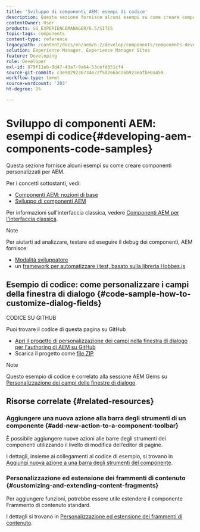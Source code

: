 ```yaml
---
title: 'Sviluppo di componenti AEM: esempi di codice'
description: Questa sezione fornisce alcuni esempi su come creare componenti personalizzati per AEM.
contentOwner: User
products: SG_EXPERIENCEMANAGER/6.5/SITES
topic-tags: components
content-type: reference
legacypath: /content/docs/en/aem/6-2/develop/components/components-develop
solution: Experience Manager, Experience Manager Sites
feature: Developing
role: Developer
exl-id: 879f11eb-0d47-43a7-9a64-53cefd851cf4
source-git-commit: c3e9029236734e22f5d266ac26b923eafbe0a459
workflow-type: tm+mt
source-wordcount: '203'
ht-degree: 2%

---
```


# Sviluppo di componenti AEM: esempi di codice{#developing-aem-components-code-samples}

Questa sezione fornisce alcuni esempi su come creare componenti personalizzati per AEM.

Per i concetti sottostanti, vedi:

* [Componenti AEM: nozioni di base](/help/sites-developing/components-basics.md)
* [Sviluppo di componenti AEM](/help/sites-developing/developing-components.md)

Per informazioni sull&#39;interfaccia classica, vedere [Componenti AEM per l&#39;interfaccia classica](/help/sites-developing/developing-components-classic.md).

>[!NOTE]
>
>Per aiutarti ad analizzare, testare ed eseguire il debug dei componenti, AEM fornisce:
>
>* [Modalità sviluppatore](/help/sites-developing/developer-mode.md)
>* un [framework per automatizzare i test, basato sulla libreria Hobbes.js](/help/sites-developing/hobbes.md)
>

## Esempio di codice: come personalizzare i campi della finestra di dialogo {#code-sample-how-to-customize-dialog-fields}

CODICE SU GITHUB

Puoi trovare il codice di questa pagina su GitHub

* [Apri il progetto di personalizzazione dei campi nella finestra di dialogo per l&#39;authoring di AEM su GitHub](https://github.com/Adobe-Marketing-Cloud/aem-authoring-dialog-fields-customization)
* Scarica il progetto come [file ZIP](https://codeload.github.com/Adobe-Marketing-Cloud/aem-authoring-dialog-fields-customization/zip/refs/heads/master)

>[!NOTE]
>
>Questo esempio di codice è correlato alla sessione AEM Gems su [Personalizzazione dei campi delle finestre di dialogo](https://experienceleague.adobe.com/docs/experience-manager-gems-events/gems/gems2015/aem-customizing-dialog-fields-in-touch-ui.html?lang=it).

## Risorse correlate {#related-resources}

### Aggiungere una nuova azione alla barra degli strumenti di un componente {#add-new-action-to-a-component-toolbar}

È possibile aggiungere nuove azioni alle barre degli strumenti dei componenti utilizzando il livello di modifica dell’editor di pagine.

I dettagli, insieme ai collegamenti al codice di esempio, si trovano in [Aggiungi nuova azione a una barra degli strumenti del componente](/help/sites-developing/customizing-page-authoring-touch.md#add-new-action-to-a-component-toolbar).

### Personalizzazione ed estensione dei frammenti di contenuto {#customizing-and-extending-content-fragments}

Per aggiungere funzioni, potrebbe essere utile estendere il componente Frammento di contenuto standard.

I dettagli si trovano in [Personalizzazione ed estensione dei frammenti di contenuto](/help/sites-developing/customizing-content-fragments.md).
